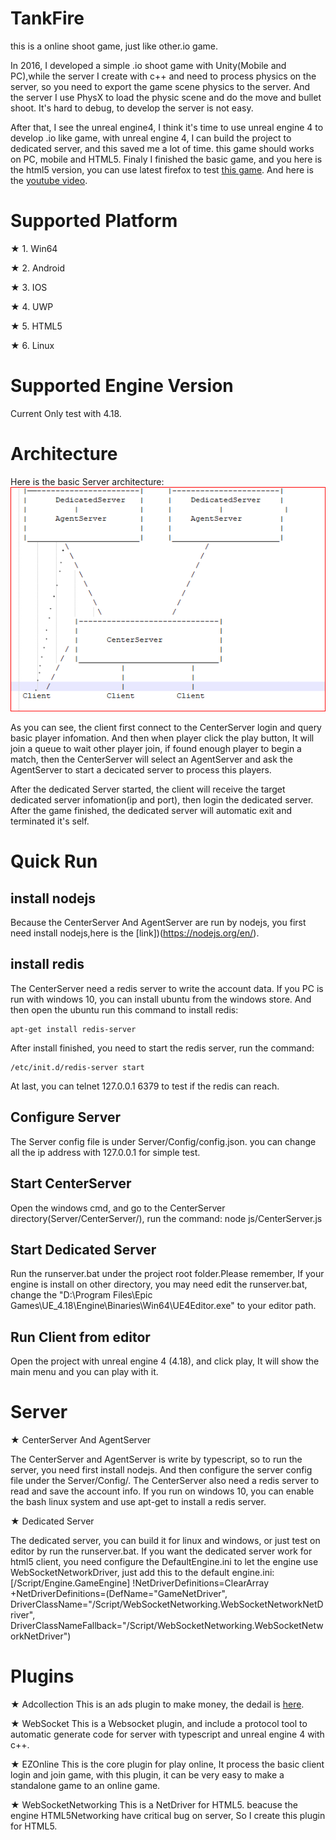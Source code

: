 # TankFire
this is a online shoot game, just like other.io game.

In 2016, I developed a simple .io shoot game with Unity(Mobile and PC),while the server I create with c++ and need to process
physics on the server, so you need to export the game scene physics to the server. And the server I use PhysX to load the 
physic scene and do the move and bullet shoot. It's hard to debug, to develop the server is not easy.

After that, I see the unreal engine4, I think it's time to use unreal engine 4 to develop .io like game, with unreal engine 4,
I can build the project to dedicated server, and this saved me a lot of time. this game should works on PC, mobile and HTML5.
Finaly I finished the basic game, and you here is the html5 version, you can use latest firefox to test [this game](http://50.116.0.118). And here is the [youtube video](https://youtu.be/GOS8iBXGaEU).

# Supported Platform
★ 1. Win64

★ 2. Android

★ 3. IOS

★ 4. UWP

★ 5. HTML5

★ 6. Linux

# Supported Engine Version

Current Only test with 4.18.

# Architecture

  Here is the basic Server architecture:
    ![ScreenShot](docs/arch.PNG)
    
   As you can see, the client first connect to the CenterServer login and query basic player infomation.
   And then when player click the play button, It will join a queue to wait other player join, if found enough player to begin a match,
   then the CenterServer will select an AgentServer and ask the AgentServer to start a decicated server to process this players.
   
   After the dedicated Server started, the client will receive the target dedicated server infomation(ip and port), then login the dedicated server. After the game finished, the dedicated server will automatic exit and terminated it's self.
  
# Quick Run

## install nodejs
  Because the CenterServer And AgentServer are run by nodejs, you first need install nodejs,here is the [link])(https://nodejs.org/en/).
  
## install redis
   The CenterServer need a redis server to write the account data. If you PC is run with windows 10, you can 
   install ubuntu from the windows store. And then open the ubuntu run this command to install redis:
   
    apt-get install redis-server
   
   After install finished, you need to start the redis server, run the command:
   
    /etc/init.d/redis-server start
   
  At last, you can telnet 127.0.0.1 6379 to test if the redis can reach.
  
## Configure Server

   The Server config file is under Server/Config/config.json.
   you can change all the ip address with 127.0.0.1 for simple test.
  
## Start CenterServer
  Open the windows cmd, and go to the CenterServer directory(Server/CenterServer/), run the command:
  node js/CenterServer.js
  
## Start Dedicated Server
  Run the runserver.bat under the project root folder.Please remember, If your engine is install on other directory,
  you may need edit the runserver.bat, change the "D:\Program Files\Epic Games\UE_4.18\Engine\Binaries\Win64\UE4Editor.exe"
  to your editor path.
  
## Run Client from editor
  Open the project with unreal engine 4 (4.18), and click play, It will show the main menu and you can play with it.

   
# Server

★ CenterServer And AgentServer

  The CenterServer and AgentServer is write by typescript, so to run the server, you need first install nodejs.
  And then configure the server config file under the Server/Config/. The CenterServer also need a redis server to read and save
  the account info. If you run on windows 10, you can enable the bash linux system and use apt-get to install a redis server.
  
★ Dedicated Server

  The dedicated server, you can build it for linux and windows, or just test on editor by run the runserver.bat.
  If you want the dedicated server work for html5 client, you need configure the DefaultEngine.ini to let the engine use 
  WebSocketNetworkDriver, just add this to the default engine.ini:
 [/Script/Engine.GameEngine]
!NetDriverDefinitions=ClearArray
+NetDriverDefinitions=(DefName="GameNetDriver", DriverClassName="/Script/WebSocketNetworking.WebSocketNetworkNetDriver", DriverClassNameFallback="/Script/WebSocketNetworking.WebSocketNetworkNetDriver")


# Plugins
 
★ Adcollection
  This is an ads plugin to make money, the dedail is [here](https://github.com/feixuwu/UnrealEngine4-Admob).
  
★ WebSocket
  This is a Websocket plugin, and include a protocol tool to automatic generate code for server with typescript and unreal engine 4
with c++.

★ EZOnline
  This is the core plugin for play online, It process the basic client login and join game, with this plugin, it can be very easy to 
  make a standalone game to an online game.
  
★ WebSocketNetworking
  This is a NetDriver for HTML5. beacuse the engine HTML5Networking have critical bug on server, So I create this plugin for HTML5.
  
 

  
